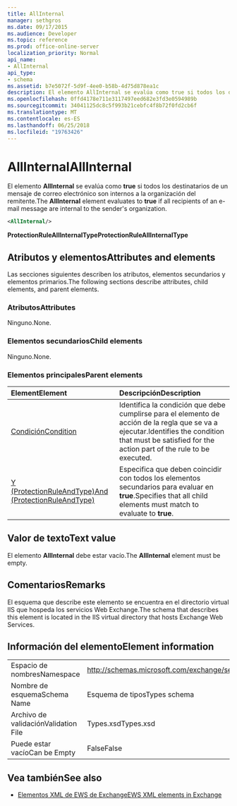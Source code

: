 ```yaml
---
title: AllInternal
manager: sethgros
ms.date: 09/17/2015
ms.audience: Developer
ms.topic: reference
ms.prod: office-online-server
localization_priority: Normal
api_name:
- AllInternal
api_type:
- schema
ms.assetid: b7e5072f-5d9f-4ee0-b58b-4d75d878ea1c
description: El elemento AllInternal se evalúa como true si todos los destinatarios de un mensaje de correo electrónico son internos a la organización del remitente.
ms.openlocfilehash: 0ffd4178e711e3117497eed682e3fd3e0594989b
ms.sourcegitcommit: 34041125dc8c5f993b21cebfc4f8b72f0fd2cb6f
ms.translationtype: MT
ms.contentlocale: es-ES
ms.lasthandoff: 06/25/2018
ms.locfileid: "19763426"
---
```

# <a name="allinternal"></a><span data-ttu-id="6473e-103">AllInternal</span><span class="sxs-lookup"><span data-stu-id="6473e-103">AllInternal</span></span>

<span data-ttu-id="6473e-104">El elemento **AllInternal** se evalúa como **true** si todos los destinatarios de un mensaje de correo electrónico son internos a la organización del remitente.</span><span class="sxs-lookup"><span data-stu-id="6473e-104">The **AllInternal** element evaluates to **true** if all recipients of an e-mail message are internal to the sender's organization.</span></span> 
  
```xml
<AllInternal/>
```

 <span data-ttu-id="6473e-105">**ProtectionRuleAllInternalType**</span><span class="sxs-lookup"><span data-stu-id="6473e-105">**ProtectionRuleAllInternalType**</span></span>
## <a name="attributes-and-elements"></a><span data-ttu-id="6473e-106">Atributos y elementos</span><span class="sxs-lookup"><span data-stu-id="6473e-106">Attributes and elements</span></span>

<span data-ttu-id="6473e-107">Las secciones siguientes describen los atributos, elementos secundarios y elementos primarios.</span><span class="sxs-lookup"><span data-stu-id="6473e-107">The following sections describe attributes, child elements, and parent elements.</span></span>
  
### <a name="attributes"></a><span data-ttu-id="6473e-108">Atributos</span><span class="sxs-lookup"><span data-stu-id="6473e-108">Attributes</span></span>

<span data-ttu-id="6473e-109">Ninguno.</span><span class="sxs-lookup"><span data-stu-id="6473e-109">None.</span></span>
  
### <a name="child-elements"></a><span data-ttu-id="6473e-110">Elementos secundarios</span><span class="sxs-lookup"><span data-stu-id="6473e-110">Child elements</span></span>

<span data-ttu-id="6473e-111">Ninguno.</span><span class="sxs-lookup"><span data-stu-id="6473e-111">None.</span></span>
  
### <a name="parent-elements"></a><span data-ttu-id="6473e-112">Elementos principales</span><span class="sxs-lookup"><span data-stu-id="6473e-112">Parent elements</span></span>

|<span data-ttu-id="6473e-113">**Element**</span><span class="sxs-lookup"><span data-stu-id="6473e-113">**Element**</span></span>|<span data-ttu-id="6473e-114">**Descripción**</span><span class="sxs-lookup"><span data-stu-id="6473e-114">**Description**</span></span>|
|:-----|:-----|
|[<span data-ttu-id="6473e-115">Condición</span><span class="sxs-lookup"><span data-stu-id="6473e-115">Condition</span></span>](condition.md) <br/> |<span data-ttu-id="6473e-116">Identifica la condición que debe cumplirse para el elemento de acción de la regla que se va a ejecutar.</span><span class="sxs-lookup"><span data-stu-id="6473e-116">Identifies the condition that must be satisfied for the action part of the rule to be executed.</span></span>  <br/> |
|[<span data-ttu-id="6473e-117">Y (ProtectionRuleAndType)</span><span class="sxs-lookup"><span data-stu-id="6473e-117">And (ProtectionRuleAndType)</span></span>](and-protectionruleandtype.md) <br/> |<span data-ttu-id="6473e-118">Especifica que deben coincidir con todos los elementos secundarios para evaluar en **true**.</span><span class="sxs-lookup"><span data-stu-id="6473e-118">Specifies that all child elements must match to evaluate to **true**.</span></span>  <br/> |
   
## <a name="text-value"></a><span data-ttu-id="6473e-119">Valor de texto</span><span class="sxs-lookup"><span data-stu-id="6473e-119">Text value</span></span>

<span data-ttu-id="6473e-120">El elemento **AllInternal** debe estar vacío.</span><span class="sxs-lookup"><span data-stu-id="6473e-120">The **AllInternal** element must be empty.</span></span> 
  
## <a name="remarks"></a><span data-ttu-id="6473e-121">Comentarios</span><span class="sxs-lookup"><span data-stu-id="6473e-121">Remarks</span></span>

<span data-ttu-id="6473e-122">El esquema que describe este elemento se encuentra en el directorio virtual IIS que hospeda los servicios Web Exchange.</span><span class="sxs-lookup"><span data-stu-id="6473e-122">The schema that describes this element is located in the IIS virtual directory that hosts Exchange Web Services.</span></span>
  
## <a name="element-information"></a><span data-ttu-id="6473e-123">Información del elemento</span><span class="sxs-lookup"><span data-stu-id="6473e-123">Element information</span></span>

|||
|:-----|:-----|
|<span data-ttu-id="6473e-124">Espacio de nombres</span><span class="sxs-lookup"><span data-stu-id="6473e-124">Namespace</span></span>  <br/> |http://schemas.microsoft.com/exchange/services/2006/types  <br/> |
|<span data-ttu-id="6473e-125">Nombre de esquema</span><span class="sxs-lookup"><span data-stu-id="6473e-125">Schema Name</span></span>  <br/> |<span data-ttu-id="6473e-126">Esquema de tipos</span><span class="sxs-lookup"><span data-stu-id="6473e-126">Types schema</span></span>  <br/> |
|<span data-ttu-id="6473e-127">Archivo de validación</span><span class="sxs-lookup"><span data-stu-id="6473e-127">Validation File</span></span>  <br/> |<span data-ttu-id="6473e-128">Types.xsd</span><span class="sxs-lookup"><span data-stu-id="6473e-128">Types.xsd</span></span>  <br/> |
|<span data-ttu-id="6473e-129">Puede estar vacío</span><span class="sxs-lookup"><span data-stu-id="6473e-129">Can be Empty</span></span>  <br/> |<span data-ttu-id="6473e-130">False</span><span class="sxs-lookup"><span data-stu-id="6473e-130">False</span></span>  <br/> |
   
## <a name="see-also"></a><span data-ttu-id="6473e-131">Vea también</span><span class="sxs-lookup"><span data-stu-id="6473e-131">See also</span></span>

- [<span data-ttu-id="6473e-132">Elementos XML de EWS de Exchange</span><span class="sxs-lookup"><span data-stu-id="6473e-132">EWS XML elements in Exchange</span></span>](ews-xml-elements-in-exchange.md)

